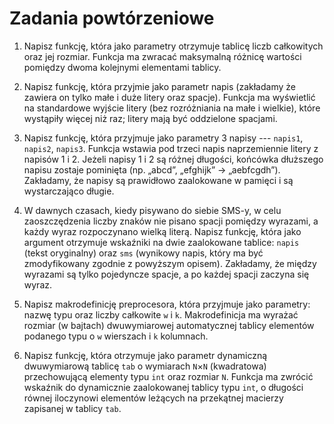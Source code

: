 Zadania powtórzeniowe
=========================

1.  Napisz funkcję, która jako parametry
    otrzymuje tablicę liczb całkowitych
    oraz jej rozmiar.
    Funkcja ma zwracać maksymalną różnicę
    wartości pomiędzy dwoma kolejnymi
    elementami tablicy.

2.  Napisz funkcję, która przyjmie
    jako parametr napis
    (zakładamy że zawiera on tylko
    małe i duże litery oraz spacje).
    Funkcja ma wyświetlić
    na standardowe wyjście litery
    (bez rozróżniania na małe i wielkie),
    które wystąpiły więcej niż raz;
    litery mają być oddzielone spacjami.

3.  Napisz funkcję, która przyjmuje
    jako parametry 3 napisy ---
    `napis1`, `napis2`, `napis3`.
    Funkcja wstawia pod trzeci napis
    naprzemiennie litery z napisów 1 i 2.
    Jeżeli napisy 1 i 2 są różnej długości,
    końcówka dłuższego napisu zostaje pominięta
    (np. „abcd”, „efghijk” -> „aebfcgdh”).
    Zakładamy, że napisy są prawidłowo
    zaalokowane w pamięci i są wystarczająco długie.

4.  W dawnych czasach, kiedy pisywano do siebie SMS-y,
    w celu zaoszczędzenia liczby znaków
    nie pisano spacji pomiędzy wyrazami,
    a każdy wyraz rozpoczynano wielką literą.
    Napisz funkcję, która jako argument
    otrzymuje wskaźniki na dwie
    zaalokowane tablice: `napis` (tekst oryginalny)
    oraz `sms` (wynikowy napis, który ma być
    zmodyfikowany zgodnie z powyższym opisem).
    Zakładamy, że między wyrazami są tylko
    pojedyncze spacje, a po każdej spacji zaczyna
    się wyraz.

5.  Napisz makrodefinicję preprocesora,
    która przyjmuje jako parametry:
    nazwę typu oraz liczby całkowite `w` i `k`.
    Makrodefinicja ma wyrażać rozmiar
    (w bajtach) dwuwymiarowej automatycznej
    tablicy elementów podanego typu
    o `w` wierszach i `k` kolumnach.

6.  Napisz funkcję, która otrzymuje jako parametr
    dynamiczną dwuwymiarową tablicę `tab` o wymiarach
    `N`×`N` (kwadratowa) przechowującą elementy typu `int`
    oraz rozmiar `N`.
    Funkcja ma zwrócić wskaźnik do dynamicznie zaalokowanej
    tablicy typu `int`, o długości równej iloczynowi
    elementów leżących na przekątnej macierzy zapisanej w tablicy `tab`.
